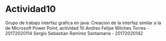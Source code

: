 # Actividad10
Grupo de trabajo interfaz grafica en java: Creacion de la interfaz similar a la de Microsoft Power Point, actividad 10
Andres Felipe Wilches Torres - 20172020114
Sergio Sebastian Ramirez Santamaria - 20172020142
